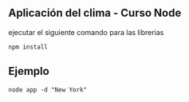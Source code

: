 ## Aplicación del clima - Curso Node

ejecutar el siguiente comando para las librerias

```
npm install
```

## Ejemplo

```
node app -d "New York"
```